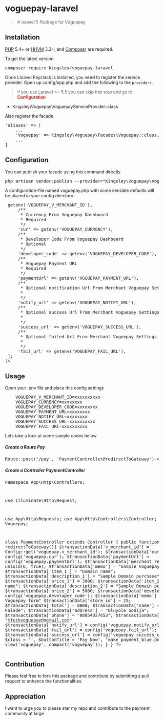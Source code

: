 # voguepay-laravel
<blockquote>
<p> A laravel 5 Package for Voguepay </p>
</blockquote>
<h2>Installation</h2>

<p><a href="https://php.net" rel="nofollow">PHP</a> 5.4+ or <a href="http://hhvm.com" rel="nofollow">HHVM</a> 3.3+, and <a href="https://getcomposer.org" rel="nofollow">Composer</a> are required.</p>

<p>To get the latest version</p>
<div class="highlight highlight-source-shell">
<pre>composer require kingsley/voguepay-laravel</pre>
</div>

Once Laravel Paystack is installed, you need to register the service provider. Open up config/app.php and add the following to the <code>providers</code>.

<p>
  <blockquote>
    If you use Laravel >= 5.5 you can skip this step and go to <span style="
    font-weight: 600;
    color: red;
">Configuration</span>
  </blockquote>  
</p>

<ul>
    <li>Kingsley\Voguepay\VoguepayServiceProvider::class</li>
</ul>

<p>Also register the facade</p>
<div class="highlight highlight-source-shell">
<pre>
'aliases' => [
    ...
    'Voguepay' => Kingsley\Voguepay\Facades\Voguepay::class,
    ...
]
</pre>
</div>

<h2>Configuration</h2>
<p>You can publish your facade using this command directly</p>
<pre>
php artisan vendor:publish --provider="Kingsley\Voguepay\VoguepayServiceProvider"
</pre>
<p>A configuration-file named voguepay.php with some sensible defaults will be placed in your config directory:</p>
<div class="highlight highlight-source-shell">
<pre>
<?php 
 return [
     /**
      * MERCHANT ID From Voguepay Dashboard
      * Required
      */
     'v_merchant_id' => getenv('VOGUEPAY_V_MERCHANT_ID'),
     /**
      * Currency From Voguepay Dashboard
      * Required
      */
     'cur' => getenv('VOGUEPAY_CURRENCY'),
     /**
      * Developer Code From Voguepay Dashboard
      * Optional
      */
     'developer_code' => getenv('VOGUEPAY_DEVELOPER_CODE'),
     /**
      * Voguepay Payment URL
      * Required
      */
     'paymentUrl' => getenv('VOGUEPAY_PAYMENT_URL'),
     /**
      * Optional notification Url From Merchant Voguepay Settings
      *
      */
     'notify_url' => getenv('VOGUEPAY_NOTIFY_URL'),
     /**
      * Optional success Url From Merchant Voguepay Settings
      *
      */
     'success_url' => getenv('VOGUEPAY_SUCCESS_URL'),
     /**
      * Optional failed Url From Merchant Voguepay Settings
      *
      */
     'fail_url' => getenv('VOGUEPAY_FAIL_URL'),
 ];
?>
</pre>
</div>

<h2>Usage</h2>
<p>Open your .env file and place this config settings</p>
<pre>
    VOGUEPAY_V_MERCHANT_ID=xxxxxxxxxx
    VOGUEPAY_CURRENCY=xxxxxxxx
    VOGUEPAY_DEVELOPER_CODE=xxxxxxxx
    VOGUEPAY_PAYMENT_URL=xxxxxxxx
    VOGUEPAY_NOTIFY_URL=xxxxxxxx
    VOGUEPAY_SUCCESS_URL=xxxxxxxxxx
    VOGUEPAY_FAIL_URL=xxxxxxxxxx
</pre>

<p>Lets take a look at some sample codes below</p>
<h5>Create a Route Pay</h5>
<div class="highlight highlight-text-html-php">
<pre>
Route::post('/pay', 'PaymentController@redirectToGateway')->name('pay'); 
</pre>
</div>


<h5>Create a Controller PaymentController</h5>
<div class="highlight highlight-text-html-php">
<pre>
<?php 
  <?php
  
  namespace App\Http\Controllers;
  
  use Illuminate\Http\Request;
  
  use App\Http\Requests;
  use App\Http\Controllers\Controller;
  use Voguepay;
  
  class PaymentController extends Controller
  {
        public function redirectToGateway(){
            $transactionData['v_merchant_id'] = Config::get('voguepay.v_merchant_id');
            $transactionData['cur'] = config('voguepay.cur');
            $transactionData['paymentUrl'] = config('voguepay.paymentUrl');
            $transactionData['merchant_ref'] = uniqid(6, true);
            $transactionData['memo'] = "Sample Voguepay form";
            $transactionData['item_1'] = "Domain name";
            $transactionData['description_1'] = "Sample Domain purchase";
            $transactionData['price_1'] = 3000;
            $transactionData['item_2'] = "Domain name";
            $transactionData['description_2'] = "Sample Domain purchase";
            $transactionData['price_2'] = 5000;
            $transactionData['developer_code'] = config('voguepay.developer_code');
            $transactionData['memo'] = "Sample Voguepay form"
            $transactionData['store_id'] = 25;
            $transactionData['total'] = 8000;
            $transactionData['name'] = "Tofunmi Falade";
            $transactionData['address'] = "Oluyole bodija";
            $transactionData['phone'] = "08054327653";
            $transactionData['email'] = "tfuckvoguepay@nomail.com"
            $transactionData['notify_url'] = config('voguepay.notify_url');
            $transactionData['fail_url'] = config('voguepay.fail_url');
            $transactionData['success_url'] = config('voguepay.success_url');
            $voguepay = Voguepay::payButton($transactionData, $class = '', $buttonTitle = 'Pay Now', 'make_payment_blue.png');
            return view('voguepay', compact('voguepay')); 
        }
  }
?>
</pre>
</div>

<h2>Contribution</h2>
<p>Please feel free to fork this package and contribute by submitting a pull request to enhance the functionalities.</p>

<h2>Appreciation</h2>
<p>I want to urge you to please star my repo and contribute to the payment community at large</p>
